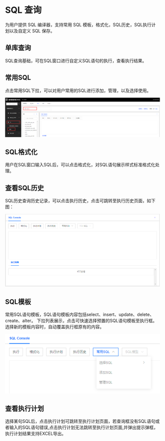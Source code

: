 # SQL 查询
为用户提供 SQL 编译器，支持常用 SQL 模板，格式化，SQL历史，SQL执行计划以及自定义 SQL 保存。
 
## 单库查询
SQL查询基础，可在SQL窗口进行自定义SQL语句的执行，查看执行结果。

## 常用SQL
点击常用SQL下拉，可以对用户常用的SQL进行添加，管理，以及选择使用。

![](../../image/DMS/sql-console1.png)
 
## SQL格式化
用户在SQL窗口输入SQL后，可以点击格式化，对SQL语句展示样式标准格式化处理。

## 查看SQL历史
SQL历史查询历史记录，可以点击执行历史，点击可跳转至执行历史页面，如下图：

![](../../image/DMS/sql-console2.png)
 
## SQL模板
常用SQL语句模板，SQL语句模板内容包括select、insert、update、delete、create、alter。
下拉列表展示，点击可快速选择预置的SQL语句模板至执行框。选择新的模板内容时，自动覆盖执行框原有的内容。

![](../../image/DMS/sql-console3.png)

## 查看执行计划
选择某句SQL后，点击执行计划可跳转至执行计划页面，若查询框没有SQL语句或者输入的SQL语句错误,点击执行计划无法跳转至执行计划页面,并弹出提示弹框，执行计划结果支持EXCEL导出。 
